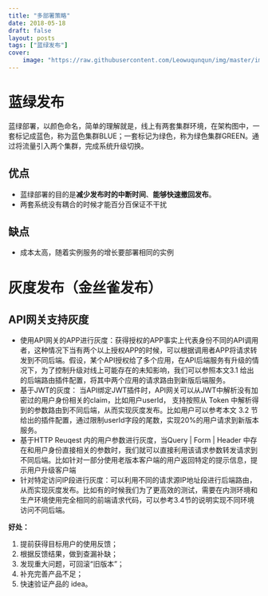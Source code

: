 ```yaml
---
title: "多部署策略"
date: 2018-05-18
draft: false
layout: posts
tags: ["蓝绿发布"]
cover: 
    image: "https://raw.githubusercontent.com/Leowuqunqun/img/master/image202305271007544.png"
---
```


# 蓝绿发布
蓝绿部署，以颜色命名，简单的理解就是，线上有两套集群环境，在架构图中，一套标记成蓝色，称为蓝色集群BLUE；一套标记为绿色，称为绿色集群GREEN。通过将流量引入两个集群，完成系统升级切换。
## 优点

- 蓝绿部署的目的是**减少发布时的中断时间**、**能够快速撤回发布**。
- 两套系统没有耦合的时候才能百分百保证不干扰

## 缺点

- 成本太高，随着实例服务的增长要部署相同的实例 
# 灰度发布（金丝雀发布）
## API网关支持灰度

- 使用API网关的APP进行灰度：获得授权的APP事实上代表身份不同的API调用者，这种情况下当有两个以上授权APP的时候，可以根据调用者APP将请求转发到不同后端。假设，某个API授权给了多个应用，在API后端服务有升级的情况下，为了控制升级对线上可能存在的未知影响，我们可以参照本文3.1 给出的后端路由插件配置，将其中两个应用的请求路由到新版后端服务。
- 基于JWT的灰度： 当API绑定JWT插件时，API网关可以从JWT中解析没有加密过的用户身份相关的claim，比如用户userId， 支持按照从 Token 中解析得到的参数路由到不同后端，从而实现灰度发布。比如用户可以参考本文 3.2 节给出的插件配置，通过限制userId字段的尾数，实现20%的用户请求到新版本服务。
- 基于HTTP Reuqest 内的用户参数进行灰度，当Query | Form | Header 中存在和用户身份直接相关的参数时，我们就可以直接利用该请求参数转发请求到不同后端。比如针对一部分使用老版本客户端的用户返回特定的提示信息，提示用户升级客户端
- 针对特定访问IP段进行灰度：可以利用不同的请求源IP地址段进行后端路由，从而实现灰度发布。比如有的时候我们为了更高效的测试，需要在内测环境和生产环境使用完全相同的前端请求代码，可以参考3.4节的说明实现不同环境访问不同后端。

**好处：**

1. 提前获得目标用户的使用反馈；
2. 根据反馈结果，做到查漏补缺；
3. 发现重大问题，可回滚“旧版本”；
4. 补充完善产品不足；
5. 快速验证产品的 idea。


